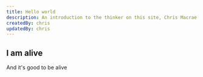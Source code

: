 ```yaml
---
title: Hello world
description: An introduction to the thinker on this site, Chris Macrae
createdBy: chris
updatedBy: chris
---
```

## I am alive

And it's good to be alive